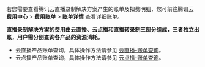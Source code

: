 若您需要查看腾讯云直播录制解决方案产生的账单及扣费明细，您可前往腾讯云 **费用中心** > **费用账单** > [**账单详情**](https://console.cloud.tencent.com/expense/bill/summary) 查看详细账单。

**直播录制解决方案的费用由云直播、云点播和直播转录制三部分组成，三者独立出账，用户需分别查询各产品的资源消耗。**

- 云直播产品账单查询，具体操作方法请参见 [云直播-账单查询](https://cloud.tencent.com/document/product/267/44772)。
- 云点播产品账单查询，具体操作方法请参见 [云点播-账单查询](https://cloud.tencent.com/document/product/266/42048)。


 